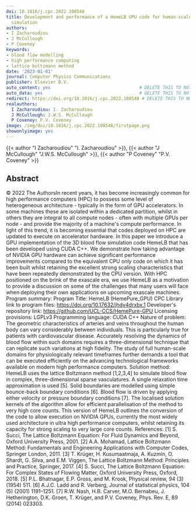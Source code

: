 ```yaml
---
doi: 10.1016/j.cpc.2022.108548
title: Development and performance of a HemeLB GPU code for human-scale blood flow
  simulation
authors:
- I Zacharoudiou
- J McCullough
- P Coveney
keywords:
- blood flow modelling
- high performance computing
- lattice boltzmann method
date: '2023-01-01'
journal: Computer Physics Communications
publisher: Elsevier B.V.
auto_content: yes                                  # DELETE THIS TO NOT AUTO GENERATE CONTENT
auto_data: yes                                     # DELETE THIS TO NOT AUTO GENERATE METADATA
redirect: https://doi.org/10.1016/j.cpc.2022.108548 # DELETE THIS TO NOT REDIRECT
realauthors:
  I Zacharoudiou: I. Zacharoudiou
  J McCullough: J.W.S. McCullough
  P Coveney: P.V. Coveney
image: /img/doi/10.1016/j.cpc.2022.108548/firstpage.png
showonlyimage: yes
---
```

{{< author "I Zacharoudiou" "I. Zacharoudiou" >}}, {{< author "J McCullough" "J.W.S. McCullough" >}}, {{< author "P Coveney" "P.V. Coveney" >}}

## Abstract
© 2022 The AuthorsIn recent years, it has become increasingly common for high performance computers (HPC) to possess some level of heterogeneous architecture - typically in the form of GPU accelerators. In some machines these are isolated within a dedicated partition, whilst in others they are integral to all compute nodes - often with multiple GPUs per node - and provide the majority of a machine's compute performance. In light of this trend, it is becoming essential that codes deployed on HPC are updated to execute on accelerator hardware. In this paper we introduce a GPU implementation of the 3D blood flow simulation code HemeLB that has been developed using CUDA C++. We demonstrate how taking advantage of NVIDIA GPU hardware can achieve significant performance improvements compared to the equivalent CPU only code on which it has been built whilst retaining the excellent strong scaling characteristics that have been repeatedly demonstrated by the CPU version. With HPC positioned on the brink of the exascale era, we use HemeLB as a motivation to provide a discussion on some of the challenges that many users will face when deploying their own applications on upcoming exascale machines. Program summary: Program Title: HemeLB (HemePure_GPU) CPC Library link to program files: https://doi.org/10.17632/jhdv4drxbx.1 Developer's repository link: https://github.com/UCL-CCS/HemePure-GPU Licensing provisions: LGPLv3 Programming language: CUDA C++ Nature of problem: The geometric characteristics of arteries and veins throughout the human body can vary considerably between individuals. This is particularly true for patients with cardiovascular disease. Accurately resolving the dynamics of blood flow within such domains requires a three-dimensional technique that can replicate such variations at high fidelity. The study of full human-scale domains for physiologically relevant timeframes further demands a tool that can be executed efficiently on the advancing technological frameworks available on modern high performance computers. Solution method: HemeLB uses the lattice Boltzmann method [1,2,3,4] to simulate blood flow in complex, three-dimensional sparse vasculatures. A single relaxation time approximation is used [5]. Solid boundaries are modelled using simple bounce-back boundary conditions [6]. Blood flow is driven by applying either velocity or pressure boundary conditions [7]. The localised solution kernels of the algorithm allow for efficient parallelisation of the method to very high core counts. This version of HemeLB outlines the conversion of the code to allow execution on NVIDIA GPUs, currently the most widely used architecture in ultra high performance computers, whilst retaining its capacity for strong scaling to very large core counts. References: [1] S. Succi, The Lattice Boltzmann Equation: For Fluid Dynamics and Beyond, Oxford University Press, 2001. [2] A.A. Mohamad, Lattice Boltzmann Method: Fundamentals and Engineering Applications with Computer Codes, Springer London, 2011. [3] T. Krüger, H. Kusumaatmaja, A. Kuzmin, O. Shardt, G. Silva, and E.M. Viggen, The Lattice Boltzmann Method: Principles and Practice, Springer, 2017. [4] S. Succi, The Lattice Boltzmann Equation: For Complex States of Flowing Matter, Oxford University Press, Oxford, 2018. [5] P.L. Bhatnagar, E.P. Gross, and M. Krook, Physical review, 94 (3) (1954) 511. [6] A.J.C. Ladd and R. Verberg, Journal of statistical physics, 104 (5) (2001) 1191–1251. [7] R.W. Nash, H.B. Carver, M.O. Bernabeu, J. Hetherington, D.K. Groen, T. Krüger, and P.V. Coveney, Phys. Rev. E, 89 (2014) 023303.
